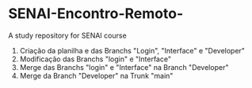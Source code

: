 # SENAI-Encontro-Remoto-
A study repository for SENAI course

1) Criação da planilha e das Branchs "Login", "Interface" e "Developer" 
2) Modificação das Branchs "login" e "Interface"
3) Merge das Branchs "login" e "Interface" na Branch "Developer"
4) Merge da Branch "Developer" na Trunk "main"
